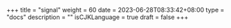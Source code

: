 +++
title = "signal"
weight = 60
date = 2023-06-28T08:33:42+08:00
type = "docs"
description = ""
isCJKLanguage = true
draft = false
+++